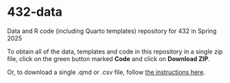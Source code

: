 # 432-data

Data and R code (including Quarto templates) repository for 432 in Spring 2025

To obtain all of the data, templates and code in this repository in a single zip file, click on the green button marked **Code** and click on **Download ZIP**.

Or, to download a single .qmd or .csv file, follow [the instructions here](onefile.md). 

